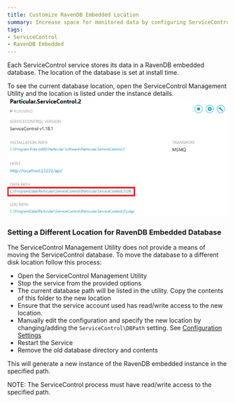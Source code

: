 ```yaml
---
title: Customize RavenDB Embedded Location
summary: Increase space for monitored data by configuring ServiceControl to save data in a different location other than the default.
tags:
- ServiceControl
- RavenDB Embedded
---
```


Each ServiceControl service stores its data in a RavenDB embedded database. The location of the database is set at install time.

To see the current database location, open the ServiceControl Management Utility and the location is listed under the instance details.  
![](managementutil-instance-datapath.png)


### Setting a Different Location for RavenDB Embedded Database

The ServiceControl Management Utility does not provide a means of moving the ServiceControl database. To move the database to a different disk location follow this process:

 * Open the ServiceControl Management Utility
 * Stop the service from the provided options
 * The current database path will be listed in the utility. Copy the contents of this folder to the new location
 * Ensure that the service account used has read/write access to the new location.
 * Manually edit the configuration and specify the new location by changing/adding the `ServiceControl\DBPath` setting. See [Configuration Settings](creating-config-file.md)
 * Restart the Service
 * Remove the old database directory and contents

This will generate a new instance of the RavenDB embedded instance in the specified path.

NOTE: The ServiceControl process must have read/write access to the specified path.